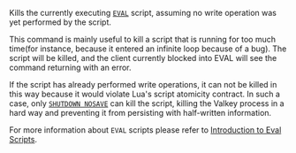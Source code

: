 Kills the currently executing [`EVAL`](eval.md) script, assuming no write operation was yet
performed by the script.

This command is mainly useful to kill a script that is running for too much
time(for instance, because it entered an infinite loop because of a bug).
The script will be killed, and the client currently blocked into EVAL will see
the command returning with an error.

If the script has already performed write operations, it can not be killed in this
way because it would violate Lua's script atomicity contract.
In such a case, only [`SHUTDOWN NOSAVE`](shutdown.md) can kill the script, killing
the Valkey process in a hard way and preventing it from persisting with half-written
information.

For more information about `EVAL` scripts please refer to [Introduction to Eval Scripts](../topics/eval-intro.md).
